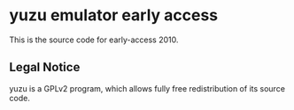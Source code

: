 yuzu emulator early access
=============

This is the source code for early-access 2010.

## Legal Notice

yuzu is a GPLv2 program, which allows fully free redistribution of its source code.